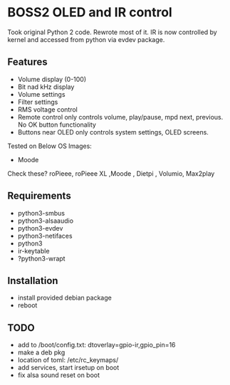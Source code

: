 # BOSS2 OLED and IR control

Took original Python 2 code. Rewrote most of it.
IR is now controlled by kernel and accessed from python via evdev package.

## Features

- Volume display (0-100)
- Bit nad kHz display
- Volume settings
- Filter settings
- RMS voltage control
- Remote control only controls volume, play/pause, mpd next, previous. No OK button functionality
- Buttons near OLED only controls system settings, OLED screens.

Tested on Below OS Images:

- Moode

Check these?
roPieee, roPieee XL ,Moode , Dietpi , Volumio, Max2play

## Requirements

- python3-smbus
- python3-alsaaudio
- python3-evdev
- python3-netifaces
- python3
- ir-keytable
- ?python3-wrapt

## Installation

- install provided debian package
- reboot

## TODO

- add to /boot/config.txt: dtoverlay=gpio-ir,gpio_pin=16
- make a deb pkg
- location of toml: /etc/rc_keymaps/
- add services, start irsetup on boot
- fix alsa sound reset on boot
